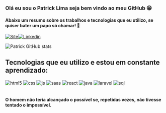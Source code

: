 ### Olá eu sou o Patrick Lima seja bem vindo ao meu GitHub 😁
#### Abaixo um resumo sobre os trabalhos e tecnologias que eu utilizo, se quiser bater um papo só chamar! 👊

[![Site](https://img.shields.io/badge/website-000000?style=for-the-badge&logo=About.me&logoColor=white)](https://patrickdeveloper.com/)[![Linkedin](https://img.shields.io/badge/LinkedIn-0077B5?style=for-the-badge&logo=linkedin&logoColor=white)](https://www.linkedin.com/in/patrick-almeida-lima/)


![Patrick GitHub stats](https://github-readme-stats.vercel.app/api?username=PatrickDeAlmeidaLima&show_icons=true&theme=radical)

## Tecnologias que eu utilizo e estou em constante aprendizado:

<div style="display: inline_block">
  <img align="center" alt="html5" src="https://img.shields.io/badge/HTML5-E34F26?style=for-the-badge&logo=html5&logoColor=white" />
  <img align="center" alt="css" src="https://img.shields.io/badge/CSS3-1572B6?style=for-the-badge&logo=css3&logoColor=white" />
  <img align="center" alt="js" src="https://img.shields.io/badge/JavaScript-F7DF1E?style=for-the-badge&logo=javascript&logoColor=black" />
  <img align="center" alt="saas" src="https://img.shields.io/badge/Sass-CC6699?style=for-the-badge&logo=sass&logoColor=white" />
  <img align="center" alt="react" src="https://img.shields.io/badge/React-20232A?style=for-the-badge&logo=react&logoColor=61DAFB" />
  <img align="center" alt="java" src="https://img.shields.io/badge/Java-ED8B00?style=for-the-badge&logo=java&logoColor=white" />
  <img align="center" alt="laravel" src="https://img.shields.io/badge/Laravel-FF2D20?style=for-the-badge&logo=laravel&logoColor=white" />
  <img align="center" alt="sql" src="https://img.shields.io/badge/MySQL-00000F?style=for-the-badge&logo=mysql&logoColor=white" />
  
</div><br/>

#### O homem não teria alcançado o possível se, repetidas vezes, não tivesse tentado o impossível.


